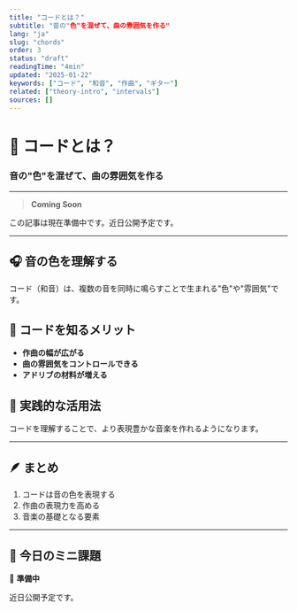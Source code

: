 ```yaml
---
title: "コードとは？"
subtitle: "音の"色"を混ぜて、曲の雰囲気を作る"
lang: "ja"
slug: "chords"
order: 3
status: "draft"
readingTime: "4min"
updated: "2025-01-22"
keywords: ["コード", "和音", "作曲", "ギター"]
related: ["theory-intro", "intervals"]
sources: []
---
```


# 🎵 コードとは？

### 音の"色"を混ぜて、曲の雰囲気を作る

---

> **Coming Soon**

この記事は現在準備中です。近日公開予定です。

---

## 🎧 音の色を理解する

コード（和音）は、複数の音を同時に鳴らすことで生まれる"色"や"雰囲気"です。

## 🧠 コードを知るメリット

* **作曲の幅が広がる**
* **曲の雰囲気をコントロールできる**
* **アドリブの材料が増える**

## 🎸 実践的な活用法

コードを理解することで、より表現豊かな音楽を作れるようになります。

---

## 🪶 まとめ

1. コードは音の色を表現する
2. 作曲の表現力を高める
3. 音楽の基礎となる要素

---

## 🎯 今日のミニ課題

🎸 **準備中**

近日公開予定です。
